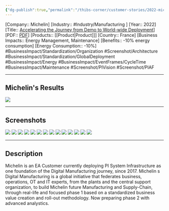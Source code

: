 ```yaml
---
{"dg-publish":true,"permalink":"/thibs-corner/customer-stories/2022-michelin-accelerating-the-journey-from-demo-to-world-wide-deployment/","noteIcon":""}
---
```


[Company:: Michelin]
[Industry:: #Industry/Manufacturing ]
[Year:: 2022]
[Title:: [Accelerating the Journey from Demo to World-wide Deployment](https://resources.osisoft.com/presentations/accelerating-the-journey-from-demo-to-world-wide-deployment---michelin/)]
[PDF:: [PDF](https://cdn.osisoft.com/osi/presentations/2022-AVEVA-Amsterdam/UC22EU-D2MT040-Michelin-Rodrigues-accelerated-journey-from-demonstrator-to-worldwide-usage.pdf)]
[Products:: [[Product\|Product]]]
[Country:: France]
[Business Impacts:: Energy Management, Maintenance]
[Benefits:: -10% energy consumption]
[Energy Consumption:: -10%]
#BusinessImpact/Standardization/Organization #Screenshot/Architecture #BusinessImpact/Standardization/GlobalDeployment #BusinessImpact/Energy #BusinessImpact/EventFrames/CycleTime #BusinessImpact/Maintenance #Screenshot/PIVision #Screenshot/PIAF 

---
## Michelin's Results
![](https://i.imgur.com/SWAZRzh.png)

---
## Screenshots
![](https://i.imgur.com/uPUzNWH.png)
![](https://i.imgur.com/ouQwsrw.png)
![](https://i.imgur.com/l4uNXg6.png)
![](https://i.imgur.com/1QkBjnC.png)
![](https://i.imgur.com/WQ9Ux0k.png)
![](https://i.imgur.com/9xEFvzO.png)
![](https://i.imgur.com/UTFDoH8.png)
![](https://i.imgur.com/qgv5wmC.png)
![](https://i.imgur.com/axAzCBH.png)
![](https://i.imgur.com/iirv3G6.png)
![](https://i.imgur.com/ZZmGgzw.png)
![](https://i.imgur.com/Hc7bhq7.png)
![](https://i.imgur.com/drBNyYZ.png)
![](https://i.imgur.com/gOg4CH6.png)


---
## Description
Michelin is an EA Customer currently deploying PI System Infrastructure as one foundation of the Digital Manufacturing journey, since 2017. Michelin s Digital Manufacturing is a global initiative that federates business, operations, OT and IT experts, from the plants and the central support organization, to build Michelin future Manufacturing and Supply-Chain, through real-life and focused phase 1 based on a standardized business value creation and roll-out methodology. Now preparing phase 2 with advanced analystics.